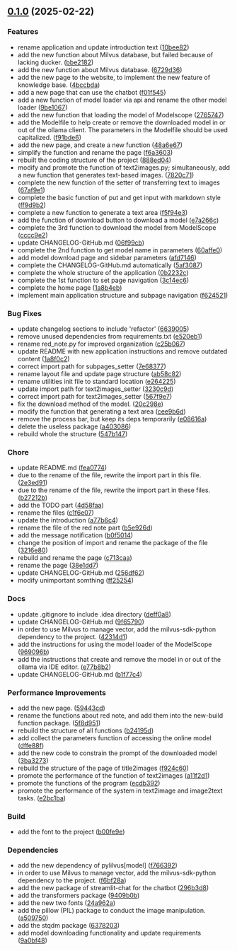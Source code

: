 <!-- insertion marker -->
<a name="0.1.0"></a>

## [0.1.0](https://github.com/DaoChaShao/llm-combination/compare/be2391ecf9ec39e3abc1f9d9bfff49c24c89a878...0.1.0) (2025-02-22)

### Features

- rename application and update introduction text ([10bee82](https://github.com/DaoChaShao/llm-combination/commit/10bee827d248c6bc07dfaa5e919c21c25e79c305))
- add the new function about Milvus database, but failed because of lacking ducker. ([bbe2182](https://github.com/DaoChaShao/llm-combination/commit/bbe21828b492d967737b4c135f82f634ba662be1))
- add the new function about Milvus database. ([6729d36](https://github.com/DaoChaShao/llm-combination/commit/6729d3603ec443f8759c963ec1d320baefdc9ea8))
- add the new page to the website, to implement the new feature of knowledge base. ([4bccbda](https://github.com/DaoChaShao/llm-combination/commit/4bccbda1add60d312ef7871d4132a7f219e9acb8))
- add a new page that can use the chatbot ([f01f545](https://github.com/DaoChaShao/llm-combination/commit/f01f5457ac3e61478a4ecdfb2d39fc3913f601b4))
- add a new function of model loader via api and rename the other model loader ([9be1067](https://github.com/DaoChaShao/llm-combination/commit/9be1067d5d86fcdb1a93fc1efdbe53f617d88984))
- add the new function that loading the model of Modelscope ([2765747](https://github.com/DaoChaShao/llm-combination/commit/2765747ab12a99a21d90d4da6889306645525715))
- add the Modelfile to help create or remove the downloaded model in or out of the ollama client. The parameters in the Modelfile should be used capitalized. ([f91bde6](https://github.com/DaoChaShao/llm-combination/commit/f91bde6d6a00a3bb6b133ee16e76985a0a94dde7))
- add the new page, and create a new function ([48a6e67](https://github.com/DaoChaShao/llm-combination/commit/48a6e67c8e388aeeb96a8f63b9ad491a79c7bf5b))
- simplify the function and rename the page ([f6a3603](https://github.com/DaoChaShao/llm-combination/commit/f6a360332f3aaab187c766ec365af958c188fe25))
- rebuilt the coding structure of the project ([888ed04](https://github.com/DaoChaShao/llm-combination/commit/888ed0478752f73e9eecac398e4646057ac12326))
- modify and promote the function of text2images.py; simultaneously, add a new function that generates text-based images. ([7820c71](https://github.com/DaoChaShao/llm-combination/commit/7820c7176faa4ee4c5640b9efd3e04bfd636e845))
- complete the new function of the setter of transferring text to images ([67af9e1](https://github.com/DaoChaShao/llm-combination/commit/67af9e1130280d287293e3175598441e4829f3d0))
- complete the basic function of put and get input with markdown style ([ff9d9b2](https://github.com/DaoChaShao/llm-combination/commit/ff9d9b219cae12e7fcbc1158a75de637d4975883))
- complete a new function to generate a text area ([f5f94e3](https://github.com/DaoChaShao/llm-combination/commit/f5f94e3454e136aacf1f1edee8b99d3d9b6b8ad9))
- add the function of download button to download a model ([e7a266c](https://github.com/DaoChaShao/llm-combination/commit/e7a266cb5aace75beadd4c182d7254bfb3b07a7d))
- complete the 3rd function to download the model from ModelScope ([cccc9e2](https://github.com/DaoChaShao/llm-combination/commit/cccc9e25e029e99f99f6cd6a03f35b5262047772))
- update CHANGELOG-GitHub.md ([06f99cb](https://github.com/DaoChaShao/llm-combination/commit/06f99cb0141e78bbcf4c0cd22b53b7bb34002ae5))
- complete the 2nd function to get model name in parameters ([60affe0](https://github.com/DaoChaShao/llm-combination/commit/60affe032137953dfe8f62a620bbbfe67c365d00))
- add model download page and sidebar parameters ([afd7146](https://github.com/DaoChaShao/llm-combination/commit/afd71465bcb2be33e9edf61d66a15098adcd5d9f))
- complete the CHANGELOG-GitHub.md automatically ([5af3087](https://github.com/DaoChaShao/llm-combination/commit/5af30873260716ddde673ef019626e222284b68e))
- complete the whole structure of the application ([0b2232c](https://github.com/DaoChaShao/llm-combination/commit/0b2232cc655f9028cf3773c4c78c8318ceb05f70))
- complete the 1st function to set page navigation ([3c14ec6](https://github.com/DaoChaShao/llm-combination/commit/3c14ec60c4678ffcbd977ff82a518eed49a6675c))
- complete the home page ([1a8b4eb](https://github.com/DaoChaShao/llm-combination/commit/1a8b4eb9de2d4f94bbf40e97df47532192e23c05))
- implement main application structure and subpage navigation ([f624521](https://github.com/DaoChaShao/llm-combination/commit/f624521572e9f70a150e8f877afa1f281e2ccd68))

### Bug Fixes

- update changelog sections to include 'refactor' ([6639005](https://github.com/DaoChaShao/llm-combination/commit/66390057b8adaa8671362f4396bc5d4506ec21b6))
- remove unused dependencies from requirements.txt ([e520eb1](https://github.com/DaoChaShao/llm-combination/commit/e520eb1d2d74b095b909693c11dfd5dce16292ee))
- rename red_note.py for improved organization ([c25b067](https://github.com/DaoChaShao/llm-combination/commit/c25b0672ac472c228f512c917d1ac9c24dabdfc6))
- update README with new application instructions and remove outdated content ([1a8f0c2](https://github.com/DaoChaShao/llm-combination/commit/1a8f0c244630bee0669133d9d01f38ca337ab90d))
- correct import path for subpages_setter ([7e68377](https://github.com/DaoChaShao/llm-combination/commit/7e683771bc00170e1334ac9a6fa78fb4ada73ba4))
- rename layout file and update page structure ([ab58c82](https://github.com/DaoChaShao/llm-combination/commit/ab58c827121f3ddfae6652422bab17fb0273b58a))
- rename utilities init file to standard location ([e264225](https://github.com/DaoChaShao/llm-combination/commit/e264225256cffe7202c26f5f703259781ee82421))
- update import path for text2images_setter ([3230c9d](https://github.com/DaoChaShao/llm-combination/commit/3230c9d6775ec4a8b234958c6947948c31ab9569))
- correct import path for text2images_setter ([567f9e7](https://github.com/DaoChaShao/llm-combination/commit/567f9e7365ebe9c6aa40924f4f2df2a3572a3757))
- fix the download method of the model. ([20c298e](https://github.com/DaoChaShao/llm-combination/commit/20c298e9ac9bc4343d5f82ef487181674ecac694))
- modify the function that generating a text area ([cee9b6d](https://github.com/DaoChaShao/llm-combination/commit/cee9b6d94fe387b89992c09414090e350757a2eb))
- remove the process bar, but keep its deps temporarily ([e08616a](https://github.com/DaoChaShao/llm-combination/commit/e08616ac818bf22472fc3dad5165654014720230))
- delete the useless package ([a403086](https://github.com/DaoChaShao/llm-combination/commit/a403086eee12445e8f625c642e26b6133157feb6))
- rebuild whole the structure ([547b147](https://github.com/DaoChaShao/llm-combination/commit/547b1472f1d8b89377570ceffd3c1f0745d03e68))

### Chore

- update README.md ([fea0774](https://github.com/DaoChaShao/llm-combination/commit/fea0774ac7fdb0c354dd949db821b35d08d7adcc))
- due to the rename of the file, rewrite the import part in this file. ([2e3ed91](https://github.com/DaoChaShao/llm-combination/commit/2e3ed91a273f73ecf7e471a5e5f1561abb7fc854))
- due to the rename of the file, rewrite the import part in these files. ([b27212b](https://github.com/DaoChaShao/llm-combination/commit/b27212b9f81868038e95aa4de5073b9bd0976b07))
- add the TODO part ([4d58faa](https://github.com/DaoChaShao/llm-combination/commit/4d58faa102598dc764e85e711d342bd171475607))
- rename the files ([c1f6e07](https://github.com/DaoChaShao/llm-combination/commit/c1f6e07bb893f9a8083875ac662c07e884b7d65f))
- update the introduction ([a77b6c4](https://github.com/DaoChaShao/llm-combination/commit/a77b6c4d1074e9c3f1abbc97f36df46f285f3092))
- rename the file of the red note part ([b5e926d](https://github.com/DaoChaShao/llm-combination/commit/b5e926d8b5a4188957cc7b30b772fd7abaf4e09e))
- add the message notification ([b0f5014](https://github.com/DaoChaShao/llm-combination/commit/b0f5014e4b285fc9742f40c075f2ccf25f916c74))
- change the position of import and rename the package of the file ([3216e80](https://github.com/DaoChaShao/llm-combination/commit/3216e802f2b350a0e1d84188d295e978bb987494))
- rebuild and rename the page ([c713caa](https://github.com/DaoChaShao/llm-combination/commit/c713caae73c3180d27b78fa5a6f5858bba5a9421))
- rename the page ([38e1dd7](https://github.com/DaoChaShao/llm-combination/commit/38e1dd7043a8b153f4e7a97fcfb90256c165a399))
- update CHANGELOG-GitHub.md ([256df62](https://github.com/DaoChaShao/llm-combination/commit/256df6236ab4c52d851a0ab539693b49d2855e29))
- modify unimportant somthing ([ff25254](https://github.com/DaoChaShao/llm-combination/commit/ff252548957d972620e1ae7ea0793857ebee0674))

### Docs

- update .gitignore to include .idea directory ([deff0a8](https://github.com/DaoChaShao/llm-combination/commit/deff0a8059131f9975a432823f628ebd8dba5ce7))
- update CHANGELOG-GitHub.md ([9f65790](https://github.com/DaoChaShao/llm-combination/commit/9f65790a7d6c4addb4b82b4ad037fdbb59125a7a))
- in order to use Milvus to manage vector, add the milvus-sdk-python dependency to the project. ([42314d1](https://github.com/DaoChaShao/llm-combination/commit/42314d12cad02b8221263855db0326400cef232f))
- add the instructions for using the model loader of the ModelScope ([969096b](https://github.com/DaoChaShao/llm-combination/commit/969096b9518bc5b80a9a63a97206b91855f1ad4c))
- add the instructions that create and remove the model in or out of the ollama via IDE editor. ([e77b8b2](https://github.com/DaoChaShao/llm-combination/commit/e77b8b251b62d5a41c1eccab1cfb5a95f3542598))
- update CHANGELOG-GitHub.md ([b1f77c4](https://github.com/DaoChaShao/llm-combination/commit/b1f77c4442bd93381324e35dcc48ad25ff372e19))

### Performance Improvements

- add the new page. ([59443cd](https://github.com/DaoChaShao/llm-combination/commit/59443cd93685c61312910b810825ab89d9124105))
- rename the functions about red note, and add them into the new-build function package. ([5f8d951](https://github.com/DaoChaShao/llm-combination/commit/5f8d95126fef0d0720559328fd5be86a92dd9f73))
- rebuild the structure of all functions ([b24195d](https://github.com/DaoChaShao/llm-combination/commit/b24195d91d819ccd66bae7d18a20163114663139))
- add collect the parameters function of accessing the online model ([dffe88f](https://github.com/DaoChaShao/llm-combination/commit/dffe88f77d4858aeb91312513a73ded4e1dfd9b3))
- add the new code to constrain the prompt of the downloaded model ([3ba3273](https://github.com/DaoChaShao/llm-combination/commit/3ba32733709c3f2e71a6a440e42fd098cabb2809))
- rebuild the structure of the page of title2images ([f924c60](https://github.com/DaoChaShao/llm-combination/commit/f924c60f86db6b847cc77a5147a0e8a5d9ea172d))
- promote the performance of the function of text2images ([a11f2d1](https://github.com/DaoChaShao/llm-combination/commit/a11f2d1947a40cd4db1ac856e2b35bc2779cb4d7))
- promote the functions of the program ([ecdb392](https://github.com/DaoChaShao/llm-combination/commit/ecdb39284ad292649657147fb5f27079678d9d5c))
- promote the performance of the system in text2image and image2text tasks. ([e2bc1ba](https://github.com/DaoChaShao/llm-combination/commit/e2bc1ba7b751a5406255b6218b7d552b72ec5a86))

### Build

- add the font to the project ([b00fe9e](https://github.com/DaoChaShao/llm-combination/commit/b00fe9ed704dbcd80e10c60fc87e503fe13b209b))

### Dependencies

- add the new dependency of pylilvus[model] ([f766392](https://github.com/DaoChaShao/llm-combination/commit/f766392b9ab833bfef34a23efeb217daef06cc32))
- in order to use Milvus to manage vector, add the milvus-sdk-python dependency to the project. ([f6bf28a](https://github.com/DaoChaShao/llm-combination/commit/f6bf28aa3ebd605aad054c9b35161cd9686ca3b2))
- add the new package of streamlit-chat for the chatbot ([296b3d8](https://github.com/DaoChaShao/llm-combination/commit/296b3d8c5d297f6e4cf17737a791d423cc6b3ad7))
- add the transformers package ([9409b0b](https://github.com/DaoChaShao/llm-combination/commit/9409b0b79d94900353b1255da262805c02b7bfb7))
- add the new two fonts ([24a962a](https://github.com/DaoChaShao/llm-combination/commit/24a962aa221aa683eec674404a387920c6591223))
- add the pillow (PIL) package to conduct the image manipulation. ([a509750](https://github.com/DaoChaShao/llm-combination/commit/a509750b0b7095c9addf748788377d85091cfad9))
- add the stqdm package ([6378203](https://github.com/DaoChaShao/llm-combination/commit/63782038306c4ccf649a7475509c31a96da214cc))
- add model downloading functionality and update requirements ([9a0bf48](https://github.com/DaoChaShao/llm-combination/commit/9a0bf48fd2d47632eb920859b299bdf4686a487f))

